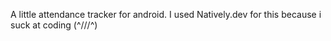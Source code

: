 A little attendance tracker for android. I used Natively.dev for this because i suck at coding (^///^)
